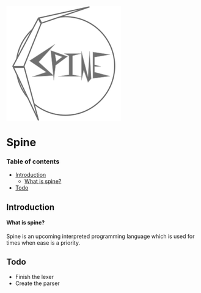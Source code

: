 
<img align="center" src="https://github.com/maytees/Spine/blob/master/icon.svg">

# Spine

### Table of contents

- [Introduction](#introduction)
  - [What is spine?](#what-is-spine)
- [Todo](#todo)
## Introduction

#### What is spine?
Spine is an upcoming interpreted programming language which is used for times when ease is a priority.

## Todo
- Finish the lexer
- Create the parser
